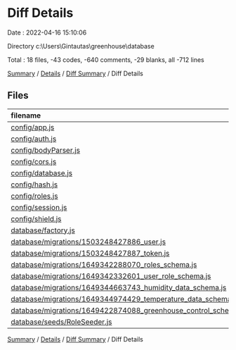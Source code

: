 # Diff Details

Date : 2022-04-16 15:10:06

Directory c:\Users\Gintautas\greenhouse\database

Total : 18 files,  -43 codes, -640 comments, -29 blanks, all -712 lines

[Summary](results.md) / [Details](details.md) / [Diff Summary](diff.md) / Diff Details

## Files
| filename | language | code | comment | blank | total |
| :--- | :--- | ---: | ---: | ---: | ---: |
| [config/app.js](/config/app.js) | JavaScript | -45 | -177 | -22 | -244 |
| [config/auth.js](/config/auth.js) | JavaScript | -37 | -52 | -7 | -96 |
| [config/bodyParser.js](/config/bodyParser.js) | JavaScript | -29 | -119 | -10 | -158 |
| [config/cors.js](/config/cors.js) | JavaScript | -9 | -72 | -7 | -88 |
| [config/database.js](/config/database.js) | JavaScript | -33 | -42 | -7 | -82 |
| [config/hash.js](/config/hash.js) | JavaScript | -11 | -34 | -5 | -50 |
| [config/roles.js](/config/roles.js) | JavaScript | -5 | 0 | -2 | -7 |
| [config/session.js](/config/session.js) | JavaScript | -23 | -70 | -9 | -102 |
| [config/shield.js](/config/shield.js) | JavaScript | -27 | -110 | -8 | -145 |
| [database/factory.js](/database/factory.js) | JavaScript | 10 | 17 | 6 | 33 |
| [database/migrations/1503248427886_user.js](/database/migrations/1503248427886_user.js) | JavaScript | 17 | 1 | 5 | 23 |
| [database/migrations/1503248427887_token.js](/database/migrations/1503248427887_token.js) | JavaScript | 23 | 1 | 5 | 29 |
| [database/migrations/1649342288070_roles_schema.js](/database/migrations/1649342288070_roles_schema.js) | JavaScript | 15 | 1 | 5 | 21 |
| [database/migrations/1649342332601_user_role_schema.js](/database/migrations/1649342332601_user_role_schema.js) | JavaScript | 21 | 1 | 5 | 27 |
| [database/migrations/1649344663743_humidity_data_schema.js](/database/migrations/1649344663743_humidity_data_schema.js) | JavaScript | 21 | 1 | 5 | 27 |
| [database/migrations/1649344974429_temperature_data_schema.js](/database/migrations/1649344974429_temperature_data_schema.js) | JavaScript | 21 | 1 | 5 | 27 |
| [database/migrations/1649422874088_greenhouse_control_schema.js](/database/migrations/1649422874088_greenhouse_control_schema.js) | JavaScript | 27 | 1 | 5 | 33 |
| [database/seeds/RoleSeeder.js](/database/seeds/RoleSeeder.js) | JavaScript | 21 | 12 | 7 | 40 |

[Summary](results.md) / [Details](details.md) / [Diff Summary](diff.md) / Diff Details
